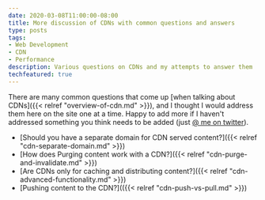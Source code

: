 ```yaml
---
date: 2020-03-08T11:00:00-08:00
title: More discussion of CDNs with common questions and answers
type: posts
tags:
- Web Development
- CDN
- Performance
description: Various questions on CDNs and my attempts to answer them
techfeatured: true
---
```

There are many common questions that come up [when talking about CDNs]({{< relref "overview-of-cdn.md" >}}), and I thought I would address them here on the site one at a time. Happy to add more if I haven't addressed something you think needs to be added (just [@ me on twitter](https://twitter.com/duncanma)).

* [Should you have a separate domain for CDN served content?]({{< relref "cdn-separate-domain.md" >}})
* [How does Purging content work with a CDN?]({{< relref "cdn-purge-and-invalidate.md" >}})
* [Are CDNs only for caching and distributing content?]({{< relref "cdn-advanced-functionality.md" >}})
* [Pushing content to the CDN?](({{< relref "cdn-push-vs-pull.md" >}})
